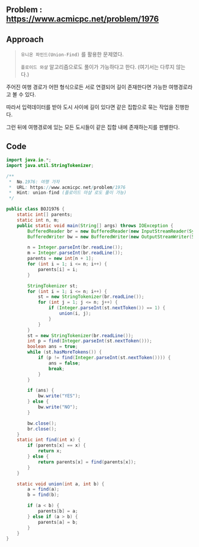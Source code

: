 ## Problem : https://www.acmicpc.net/problem/1976

## Approach

> `유니온 파인드(Union-Find)` 를 활용한 문제였다.
>
> `플로이드 와샬` 알고리즘으로도 풀이가 가능하다고 한다. (여기서는 다루지 않는다.)

주어진 여행 경로가 어떤 형식으로든 서로 연결되어 길이 존재한다면 가능한 여행경로라고 볼 수 있다.

따라서 입력데이터를 받아 도시 사이에 길이 있다면 같은 집합으로 묶는 작업을 진행한다.

그런 뒤에 여행경로에 있는 모든 도시들이 같은 집합 내에 존재하는지를 판별한다.

## Code

```java
import java.io.*;
import java.util.StringTokenizer;

/**
 *  No.1976: 여행 가자
 *  URL: https://www.acmicpc.net/problem/1976
 *  Hint: union-find (플로이드 마샬 로도 풀이 가능)
 */

public class BOJ1976 {
    static int[] parents;
    static int n, m;
    public static void main(String[] args) throws IOException {
        BufferedReader br = new BufferedReader(new InputStreamReader(System.in));
        BufferedWriter bw = new BufferedWriter(new OutputStreamWriter(System.out));

        n = Integer.parseInt(br.readLine());
        m = Integer.parseInt(br.readLine());
        parents = new int[n + 1];
        for (int i = 1; i <= n; i++) {
            parents[i] = i;
        }

        StringTokenizer st;
        for (int i = 1; i <= n; i++) {
            st = new StringTokenizer(br.readLine());
            for (int j = 1; j <= n; j++) {
                if (Integer.parseInt(st.nextToken()) == 1) {
                    union(i, j);
                }
            }
        }
        st = new StringTokenizer(br.readLine());
        int p = find(Integer.parseInt(st.nextToken()));
        boolean ans = true;
        while (st.hasMoreTokens()) {
            if (p != find(Integer.parseInt(st.nextToken()))) {
                ans = false;
                break;
            }
        }

        if (ans) {
            bw.write("YES");
        } else {
            bw.write("NO");
        }

        bw.close();
        br.close();
    }
    static int find(int x) {
        if (parents[x] == x) {
            return x;
        } else {
            return parents[x] = find(parents[x]);
        }
    }

    static void union(int a, int b) {
        a = find(a);
        b = find(b);

        if (a < b) {
            parents[b] = a;
        } else if (a > b) {
            parents[a] = b;
        }
    }
}
```

